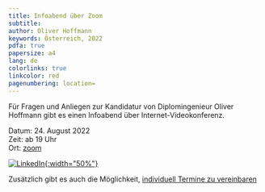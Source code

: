 ```yaml
---
title: Infoabend über Zoom
subtitle: 
author: Oliver Hoffmann
keywords: Österreich, 2022
pdfa: true
papersize: a4
lang: de
colorlinks: true
linkcolor: red
pagenumbering: location=
---
```


Für Fragen und Anliegen zur Kandidatur von Diplomingenieur Oliver Hoffmann gibt es einen Infoabend über Internet-Videokonferenz.

Datum: 24. August 2022  
Zeit: ab 19 Uhr  
Ort: [zoom](https://us05web.zoom.us/j/2363986464?pwd=UFdjUFRYMzljc3ZjNWkzZkg2RXIyQT09)  

[![LinkedIn](https://res.cloudinary.com/ontore/image/upload/c_scale,fl_any_format.sanitize,h_200,w_200/v1660730921/2022-08-17-zoom_z0rby9.svg){:width="50%"}](https://us05web.zoom.us/j/2363986464?pwd=UFdjUFRYMzljc3ZjNWkzZkg2RXIyQT09)

Zusätzlich gibt es auch die Möglichkeit,
[individuell Termine zu vereinbaren](/Terminvereinbarung)
